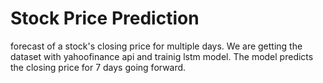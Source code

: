 # Stock Price Prediction

forecast of a stock's closing price for multiple days.
We are getting the dataset with yahoofinance api and trainig lstm model. The model predicts the closing price for 7 days going forward.
